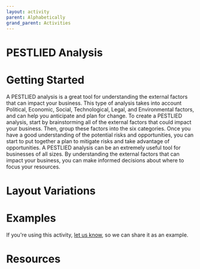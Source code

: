 ```yaml
---
layout: activity
parent: Alphabetically
grand_parent: Activities
---
```


# PESTLIED Analysis

# Getting Started

A PESTLIED analysis is a great tool for understanding the external factors that can impact your business. This type of analysis takes into account Political, Economic, Social, Technological, Legal, and Environmental factors, and can help you anticipate and plan for change. To create a PESTLIED analysis, start by brainstorming all of the external factors that could impact your business. Then, group these factors into the six categories. Once you have a good understanding of the potential risks and opportunities, you can start to put together a plan to mitigate risks and take advantage of opportunities. A PESTLIED analysis can be an extremely useful tool for businesses of all sizes. By understanding the external factors that can impact your business, you can make informed decisions about where to focus your resources.

# Layout Variations
# Examples
If you're using this activity, [let us know](https://github.com/Standards-and-Practices/structured-rapid-development/issues/new?assignees=&labels=documentation&template=example-submission.md&title=Example+of+%5Byour+pattern+here%5D), so we can share it as an example.
# Resources